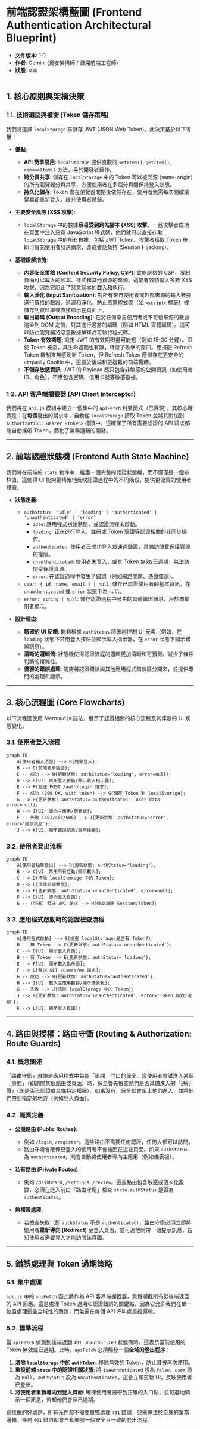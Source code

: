# 前端認證架構藍圖 (Frontend Authentication Architectural Blueprint)

- **文件版本**: 1.0
- **作者**: Gemini (資安架構師 / 資深前端工程師)
- **狀態**: `草案`

---

## 1. 核心原則與架構決策

### 1.1. 技術選型與權衡 (Token 儲存策略)

我們將選擇 `localStorage` 來儲存 JWT (JSON Web Token)。此決策基於以下考量：

-   **優點**:
    -   **API 簡單易用**: `localStorage` 提供直觀的 `setItem()`, `getItem()`, `removeItem()` 方法，易於開發者操作。
    -   **跨分頁共享**: 儲存在 `localStorage` 中的 Token 可以被同源 (same-origin) 的所有瀏覽器分頁共享，方便使用者在多個分頁間保持登入狀態。
    -   **持久化儲存**: Token 會在瀏覽器關閉後依然存在，使用者無需每次開啟瀏覽器都重新登入，提升使用者體驗。

-   **主要安全風險 (XSS 攻擊)**:
    -   `localStorage` 中的數據**容易受到跨站腳本 (XSS) 攻擊**。一旦攻擊者成功在頁面中注入惡意 JavaScript 程式碼，他們就可以直接存取 `localStorage` 中的所有數據，包括 JWT Token。攻擊者獲取 Token 後，即可冒充使用者發送請求，造成會話劫持 (Session Hijacking)。

-   **基礎緩解措施**:
    -   **內容安全策略 (Content Security Policy, CSP)**: 實施嚴格的 CSP，限制頁面可以載入的腳本、樣式和其他資源的來源。這能有效防禦大多數 XSS 攻擊，因為它阻止了惡意腳本的載入和執行。
    -   **輸入淨化 (Input Sanitization)**: 對所有來自使用者或外部來源的輸入數據進行嚴格的驗證、過濾和淨化，防止惡意程式碼（如 `<script>` 標籤）被儲存到資料庫或直接顯示在頁面上。
    -   **輸出編碼 (Output Encoding)**: 在將任何來自使用者或不可信來源的數據渲染到 DOM 之前，對其進行適當的編碼（例如 HTML 實體編碼）。這可以防止瀏覽器將惡意數據解釋為可執行程式碼。
    -   **Token 有效期短**: 設定 JWT 的有效期限盡可能短（例如 15-30 分鐘）。即使 Token 被盜，其生命週期也有限，降低了攻擊的窗口。應搭配 Refresh Token 機制來無感刷新 Token，但 Refresh Token 應儲存在更安全的 `HttpOnly` Cookie 中，這屬於後端和更複雜的前端範疇。
    -   **不儲存敏感資訊**: JWT 的 Payload 應只包含非敏感的公開資訊（如使用者 ID、角色），不應包含密碼、信用卡號等敏感數據。

### 1.2. API 客戶端攔截器 (API Client Interceptor)

我們將在 `api.js` 模組中建立一個集中的 `apiFetch` 封裝函式（已實現）。其核心職責是：在**每個**發出的請求中，自動從 `localStorage` 讀取 Token 並將其附加到 `Authorization: Bearer <token>` 標頭中。這確保了所有需要認證的 API 請求都能自動攜帶 Token，簡化了業務邏輯的開發。

---

## 2. 前端認證狀態機 (Frontend Auth State Machine)

我們將在前端的 `state` 物件中，維護一個完整的認證狀態機，而不僅僅是一個布林值。這使得 UI 能夠更精確地反映認證過程中的不同階段，提供更優質的使用者體驗。

-   **狀態定義**:
    -   `authStatus: 'idle' | 'loading' | 'authenticated' | 'unauthenticated' | 'error'`
        -   `idle`: 應用程式初始狀態，或認證流程未啟動。
        -   `loading`: 正在進行登入、註冊或 Token 驗證等認證相關的非同步操作。
        -   `authenticated`: 使用者已成功登入並通過驗證，具備訪問受保護資源的權限。
        -   `unauthenticated`: 使用者未登入，或其 Token 無效/已過期，無法訪問受保護資源。
        -   `error`: 在認證過程中發生了錯誤（例如網路問題、憑證錯誤）。
    -   `user: { id, name, email } | null`: 儲存已認證使用者的基本資訊。在 `unauthenticated` 或 `error` 狀態下為 `null`。
    -   `error: string | null`: 儲存認證過程中發生的具體錯誤訊息，用於向使用者顯示。

-   **設計理由**:
    -   **精確的 UI 反饋**: 能夠根據 `authStatus` 精確地控制 UI 元素（例如，在 `loading` 狀態下禁用登入按鈕並顯示載入指示器，在 `error` 狀態下顯示錯誤訊息）。
    -   **清晰的邏輯流**: 狀態機使得認證流程的邏輯更加清晰和可預測，減少了條件判斷的複雜性。
    -   **優雅的錯誤處理**: 能夠將認證錯誤與其他應用程式錯誤區分開來，並提供專門的處理和顯示。

---

## 3. 核心流程圖 (Core Flowcharts)

以下流程圖使用 Mermaid.js 語法，展示了認證相關的核心流程及其伴隨的 UI 狀態變化。

### 3.1. 使用者登入流程

````mermaid
graph TD
    A[使用者輸入憑證] --> B{點擊登入};
    B --> C{前端表單驗證}; 
    C -- 成功 --> D{更新狀態: authStatus='loading', error=null};
    D --> E[UI: 禁用登入按鈕/顯示載入指示器];
    E --> F[發送 POST /auth/login 請求];
    F -- 成功 (200 OK, with token) --> G{儲存 Token 到 localStorage};
    G --> H{更新狀態: authStatus='authenticated', user data, error=null};
    H --> I[UI: 導向主應用/儀表板];
    F -- 失敗 (401/403/500) --> J{更新狀態: authStatus='error', error='錯誤訊息'}; 
    J --> K[UI: 顯示錯誤訊息/啟用按鈕];
````

### 3.2. 使用者登出流程

````mermaid
graph TD
    A[使用者點擊登出] --> B{更新狀態: authStatus='loading'};
    B --> C[UI: 禁用所有互動/顯示載入];
    C --> D{清除 localStorage 中的 Token};
    D --> E{清除前端狀態};
    E --> F[更新狀態: authStatus='unauthenticated', error=null];
    F --> G[UI: 導向登入頁面];
    G -- (可選) 發送 API 請求 --> H[後端清除 Session/Token];
````

### 3.3. 應用程式啟動時的認證檢查流程

````mermaid
graph TD
    A[應用程式啟動] --> B{檢查 localStorage 是否有 Token?};
    B -- 無 Token --> C{更新狀態: authStatus='unauthenticated'};
    C --> D[UI: 顯示登入頁面];
    B -- 有 Token --> E{更新狀態: authStatus='loading'};
    E --> F[UI: 顯示載入指示器];
    F --> G[發送 GET /users/me 請求];
    G -- 成功 --> H{更新狀態: authStatus='authenticated'};
    H --> I[UI: 載入主應用數據/顯示儀表板];
    G -- 失敗 --> J{清除 localStorage 中的 Token};
    J --> K{更新狀態: authStatus='unauthenticated', error='Token 無效/過期'}; 
    K --> L[UI: 顯示登入頁面];
````

---

## 4. 路由與授權：路由守衛 (Routing & Authorization: Route Guards)

### 4.1. 概念闡述

「路由守衛」就像是應用程式中每個「房間」門口的保全。當使用者嘗試進入某個「房間」（即訪問某個路由或頁面）時，保全會先檢查他們是否具備進入的「通行證」（即是否已認證或具備特定權限）。如果沒有，保全就會阻止他們進入，並將他們帶到指定的地方（例如登入頁面）。

### 4.2. 職責定義

-   **公開路由 (Public Routes)**:
    -   例如 `/login`, `/register`。這些路由不需要任何認證，任何人都可以訪問。
    -   路由守衛會確保已登入的使用者不會被困在這些頁面。如果 `authStatus` 為 `authenticated`，則會自動將使用者導向主應用（例如儀表板）。

-   **私有路由 (Private Routes)**:
    -   例如 `/dashboard`, `/settings`, `/review`。這些路由包含敏感或個人化數據，必須在進入前由「路由守衛」檢查 `state.authStatus` 是否為 `authenticated`。

-   **無權限處理**:
    -   若檢查失敗（即 `authStatus` 不是 `authenticated`），路由守衛必須立即將使用者**重新導向 (Redirect)** 至登入頁面，並可選地附帶一個提示訊息，告知使用者需要登入才能訪問該頁面。

---

## 5. 錯誤處理與 Token 過期策略

### 5.1. 集中處理

`api.js` 中的 `apiFetch` 函式將作為 API 客戶端攔截器，負責攔截所有從後端返回的 API 回應。這是處理 Token 過期和認證錯誤的關鍵點，因為它允許我們在單一位置處理這些全域性的問題，而無需在每個 API 呼叫處重複邏輯。

### 5.2. 標準流程

當 `apiFetch` 偵測到後端返回 `401 Unauthorized` 狀態碼時，這表示當前使用的 Token 無效或已過期。此時，`apiFetch` 必須觸發一個**全域的登出程序**：

1.  **清除 `localStorage` 中的 `authToken`**: 移除無效的 Token，防止其被再次使用。
2.  **重設前端 `state` 中的認證相關狀態**: 將 `isAuthenticated` 設為 `false`，`user` 設為 `null`，`authStatus` 設為 `unauthenticated`。這會立即更新 UI，反映使用者已登出。
3.  **將使用者重新導向到登入頁面**: 確保使用者被帶到正確的入口點，並可選地顯示一個訊息，告知他們會話已過期。

這樣做的好處是，所有元件都不需要單獨處理 `401` 錯誤，只需專注於自身的業務邏輯。任何 `401` 錯誤都會自動觸發一個安全且一致的登出流程。
